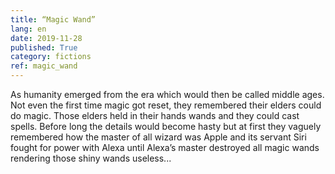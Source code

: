 ```yaml
---
title: “Magic Wand”
lang: en
date: 2019-11-28
published: True
category: fictions
ref: magic_wand
--- 
```


As humanity emerged from the era which would then be called middle ages. Not even the first time magic got reset, they remembered their elders could do magic.
Those elders held in their hands wands and they could cast spells. Before long the details would become hasty but at first they vaguely remembered how the master of all wizard was Apple and its servant Siri fought for power with Alexa until Alexa’s master destroyed all magic wands rendering those shiny wands useless...